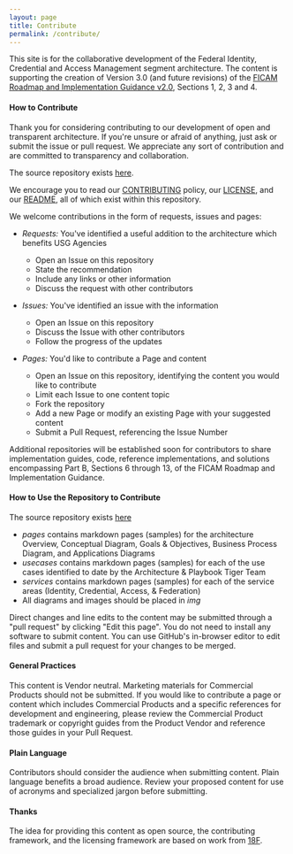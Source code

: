 ```yaml
---
layout: page
title: Contribute
permalink: /contribute/
---
```

This site is for the collaborative development of the Federal Identity, Credential and Access Management segment architecture. The content is supporting the creation of Version 3.0 (and future revisions) of the [FICAM Roadmap and Implementation Guidance v2.0](https://www.idmanagement.gov/IDM/servlet/fileField?entityId=ka0t0000000TNNBAA4&field=File__Body__s), Sections 1, 2, 3 and 4.

#### How to Contribute
Thank you for considering contributing to our development of open and transparent architecture. If you're unsure or afraid of anything, just ask or submit the issue or pull request. We appreciate any sort of contribution and are committed to transparency and collaboration.

The source repository exists [here]({{site.github.repository_url}}/{{site.branch}}/).

We encourage you to read our [CONTRIBUTING]({{site.baseurl}}/contributing) policy, our [LICENSE]({{site.baseurl}}/license), and our [README]({{site.github.repository_url}}/{{site.branch}}/README.md), all of which exist within this repository.  

We welcome contributions in the form of requests, issues and pages:  

* _Requests:_ You've identified a useful addition to the architecture which benefits USG Agencies
  * Open an Issue on this repository
  * State the recommendation
  * Include any links or other information
  * Discuss the request with other contributors  

* _Issues:_ You've identified an issue with the information
  * Open an Issue on this repository
  * Discuss the Issue with other contributors
  * Follow the progress of the updates

* _Pages:_ You'd like to contribute a Page and content
  * Open an Issue on this repository, identifying the content you would like to contribute
  * Limit each Issue to one content topic
  * Fork the repository
  * Add a new Page or modify an existing Page with your suggested content
  * Submit a Pull Request, referencing the Issue Number

Additional repositories will be established soon for contributors to share implementation guides, code, reference implementations, and solutions encompassing Part B, Sections 6 through 13, of the FICAM Roadmap and Implementation Guidance.

#### How to Use the Repository to Contribute

The source repository exists [here]({{site.github.repository_url}}/{{site.branch}}/)

*  _pages_ contains markdown pages (samples) for the architecture Overview, Conceptual Diagram, Goals & Objectives, Business Process Diagram, and Applications Diagrams
* _usecases_ contains markdown pages (samples) for each of the use cases identified to date by the Architecture & Playbook Tiger Team
* _services_ contains markdown pages (samples) for each of the service areas (Identity, Credential, Access, & Federation)
* All diagrams and images should be placed in _img_

Direct changes and line edits to the content may be submitted through a "pull request" by clicking "Edit this page". You do not need to install any software to submit content. You can use GitHub's in-browser editor to edit files and submit a pull request for your changes to be merged.

####  General Practices
This content is Vendor neutral. Marketing materials for Commercial Products should not be submitted. If you would like to contribute a page or content which includes Commercial Products and a specific references for development and engineering, please review the Commercial Product trademark or copyright guides from the Product Vendor and reference those guides in your Pull Request.  

#### Plain Language
Contributors should consider the audience when submitting content. Plain language benefits a broad audience. Review your proposed content for use of acronyms and specialized jargon before submitting.

####  Thanks

The idea for providing this content as open source, the contributing framework, and the licensing framework are based on work from [18F](https://18f.gsa.gov).
